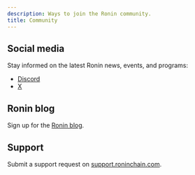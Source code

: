 ```yaml
---
description: Ways to join the Ronin community.
title: Community
---
```


## Social media

Stay informed on the latest Ronin news, events, and programs:

* [Discord](https://discord.gg/roninnetwork)
* [X](https://twitter.com/ronin_network)

## Ronin blog

Sign up for the [Ronin blog](https://roninchain.com/blog).

## Support

Submit a support request on [support.roninchain.com](https://support.roninchain.com).
